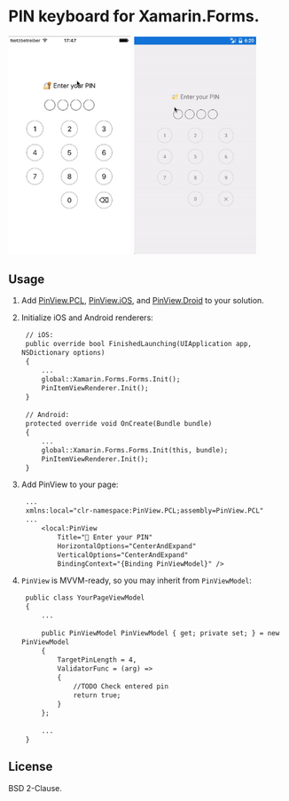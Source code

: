 # PIN keyboard for Xamarin.Forms.

<pre><code><img src="ios.mov.gif" height="auto" width="220px"> <img src="android.mov.gif" height="auto" width="220px"></code></pre>

## Usage

1. Add [PinView.PCL](PinView/PinView.PCL), [PinView.iOS](PinView/PinView.iOS), and [PinView.Droid](PinView/PinView.Droid) to your solution.
1. Initialize iOS and Android renderers:

        // iOS:
        public override bool FinishedLaunching(UIApplication app, NSDictionary options)
        {
            ...
            global::Xamarin.Forms.Forms.Init();
            PinItemViewRenderer.Init();
        }
        
        // Android:
        protected override void OnCreate(Bundle bundle)
        {
            ...
            global::Xamarin.Forms.Forms.Init(this, bundle);
            PinItemViewRenderer.Init();
        }

1. Add PinView to your page:
        
        ...
        xmlns:local="clr-namespace:PinView.PCL;assembly=PinView.PCL"
        ...
            <local:PinView
                Title="🔐 Enter your PIN"
                HorizontalOptions="CenterAndExpand"
                VerticalOptions="CenterAndExpand"
                BindingContext="{Binding PinViewModel}" />
        
1. `PinView` is MVVM-ready, so you may inherit from `PinViewModel`:


        public class YourPageViewModel
        {
            ...
            
            public PinViewModel PinViewModel { get; private set; } = new PinViewModel
            {
                TargetPinLength = 4,
                ValidatorFunc = (arg) => 
                {
                    //TODO Check entered pin
                    return true;
                }
            };
            
            ...
        }
        
## License

BSD 2-Clause.
